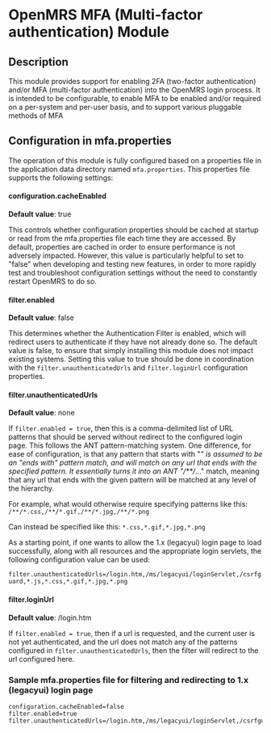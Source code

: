 # OpenMRS MFA (Multi-factor authentication) Module

## Description
This module provides support for enabling 2FA (two-factor authentication) and/or MFA (multi-factor authentication) into the OpenMRS login process.  It is intended to be configurable, to enable MFA to be enabled and/or required on a per-system and per-user basis, and to support various pluggable methods of MFA

## Configuration in mfa.properties

The operation of this module is fully configured based on a properties file in the application data directory named ```mfa.properties```.  This properties file supports the following settings:

#### configuration.cacheEnabled ####

**Default value**:  true

This controls whether configuration properties should be cached at startup or read from the mfa.properties file each time they are accessed.  By default, properties are cached in order to ensure performance is not adversely impacted.  However, this value is particularly helpful to set to "false" when developing and testing new features, in order to more rapidly test and troubleshoot configuration settings without the need to constantly restart OpenMRS to do so.

#### filter.enabled ####

**Default value**:  false

This determines whether the Authentication Filter is enabled, which will redirect users to authenticate if they have not already done so.  The default value is false, to ensure that simply installing this module does not impact existing systems.  Setting this value to true should be done in coordination with the ```filter.unauthenticatedUrls``` and ```filter.loginUrl``` configuration properties.

#### filter.unauthenticatedUrls ####

**Default value**:  none

If ```filter.enabled = true```, then this is a comma-delimited list of URL patterns that should be served without redirect to the configured login page.  This follows the ANT pattern-matching system.  One difference, for ease of configuration, is that any pattern that starts with "*" is assumed to be an "ends with" pattern match, and will match on any url that ends with the specified pattern.  It essentially turns it into an ANT "/**/*..." match, meaning that any url that ends with the given pattern will be matched at any level of the hierarchy.

For example, what would otherwise require specifying patterns like this:
```/**/*.css,/**/*.gif,/**/*.jpg,/**/*.png```

Can instead be specified like this:
```*.css,*.gif,*.jpg,*.png```

As a starting point, if one wants to allow the 1.x (legacyui) login page to load successfully, along with all resources and the appropriate login servlets, the following configuration value can be used:

```filter.unauthenticatedUrls=/login.htm,/ms/legacyui/loginServlet,/csrfguard,*.js,*.css,*.gif,*.jpg,*.png```

#### filter.loginUrl ####

**Default value**:  /login.htm

If ```filter.enabled = true```, then if a url is requested, and the current user is not yet authenticated, and the url does not match any of the patterns configured in ```filter.unauthenticatedUrls```, then the filter will redirect to the url configured here.

### Sample mfa.properties file for filtering and redirecting to 1.x (legacyui) login page

```properties
configuration.cacheEnabled=false
filter.enabled=true
filter.unauthenticatedUrls=/login.htm,/ms/legacyui/loginServlet,/csrfguard,*.js,*.css,*.gif,*.jpg,*.png
```